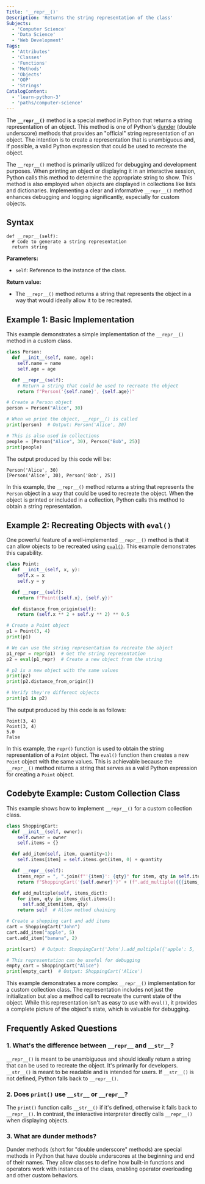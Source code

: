 ```yaml
---
Title: '__repr__()'
Description: 'Returns the string representation of the class'
Subjects:
  - 'Computer Science'
  - 'Data Science'
  - 'Web Development'
Tags:
  - 'Attributes'
  - 'Classes'
  - 'Functions'
  - 'Methods'
  - 'Objects'
  - 'OOP'
  - 'Strings'
CatalogContent:
  - 'learn-python-3'
  - 'paths/computer-science'
---
```


The **`__repr__()`** method is a special method in Python that returns a string representation of an object. This method is one of Python's [dunder](https://www.codecademy.com/resources/docs/python/dunder-methods) (double underscore) methods that provides an "official" string representation of an object. The intention is to create a representation that is unambiguous and, if possible, a valid Python expression that could be used to recreate the object.

The `__repr__()` method is primarily utilized for debugging and development purposes. When printing an object or displaying it in an interactive session, Python calls this method to determine the appropriate string to show. This method is also employed when objects are displayed in collections like lists and dictionaries. Implementing a clear and informative `__repr__()` method enhances debugging and logging significantly, especially for custom objects.

## Syntax

```pseudo
def __repr__(self):
  # Code to generate a string representation
  return string
```

**Parameters:**

- `self`: Reference to the instance of the class.

**Return value:**

- The `__repr__()` method returns a string that represents the object in a way that would ideally allow it to be recreated.

## Example 1: Basic Implementation

This example demonstrates a simple implementation of the `__repr__()` method in a custom class.

```py
class Person:
  def __init__(self, name, age):
    self.name = name
    self.age = age

  def __repr__(self):
    # Return a string that could be used to recreate the object
    return f"Person('{self.name}', {self.age})"

# Create a Person object
person = Person("Alice", 30)

# When we print the object, __repr__() is called
print(person)  # Output: Person('Alice', 30)

# This is also used in collections
people = [Person("Alice", 30), Person("Bob", 25)]
print(people)
```

The output produced by this code will be:

```shell
Person('Alice', 30)
[Person('Alice', 30), Person('Bob', 25)]
```

In this example, the `__repr__()` method returns a string that represents the `Person` object in a way that could be used to recreate the object. When the object is printed or included in a collection, Python calls this method to obtain a string representation.

## Example 2: Recreating Objects with `eval()`

One powerful feature of a well-implemented `__repr__()` method is that it can allow objects to be recreated using [`eval()`](https://www.codecademy.com/resources/docs/python/built-in-functions/eval). This example demonstrates this capability.

```py
class Point:
  def __init__(self, x, y):
    self.x = x
    self.y = y

  def __repr__(self):
    return f"Point({self.x}, {self.y})"

  def distance_from_origin(self):
    return (self.x ** 2 + self.y ** 2) ** 0.5

# Create a Point object
p1 = Point(3, 4)
print(p1)

# We can use the string representation to recreate the object
p1_repr = repr(p1)  # Get the string representation
p2 = eval(p1_repr)  # Create a new object from the string

# p2 is a new object with the same values
print(p2)
print(p2.distance_from_origin())

# Verify they're different objects
print(p1 is p2)
```

The output produced by this code is as follows:

```shell
Point(3, 4)
Point(3, 4)
5.0
False
```

In this example, the `repr()` function is used to obtain the string representation of a `Point` object. The `eval()` function then creates a new `Point` object with the same values. This is achievable because the `__repr__()` method returns a string that serves as a valid Python expression for creating a `Point` object.

## Codebyte Example: Custom Collection Class

This example shows how to implement `__repr__()` for a custom collection class.

```py
class ShoppingCart:
  def __init__(self, owner):
    self.owner = owner
    self.items = {}

  def add_item(self, item, quantity=1):
    self.items[item] = self.items.get(item, 0) + quantity

  def __repr__(self):
    items_repr = ", ".join(f"'{item}': {qty}" for item, qty in self.items.items())
    return f"ShoppingCart('{self.owner}')" + (f".add_multiple({{{items_repr}}})" if self.items else "")

  def add_multiple(self, items_dict):
    for item, qty in items_dict.items():
      self.add_item(item, qty)
    return self  # Allow method chaining

# Create a shopping cart and add items
cart = ShoppingCart("John")
cart.add_item("apple", 5)
cart.add_item("banana", 2)

print(cart)  # Output: ShoppingCart('John').add_multiple({'apple': 5, 'banana': 2})

# This representation can be useful for debugging
empty_cart = ShoppingCart("Alice")
print(empty_cart)  # Output: ShoppingCart('Alice')
```

This example demonstrates a more complex `__repr__()` implementation for a custom collection class. The representation includes not just the initialization but also a method call to recreate the current state of the object. While this representation isn't as easy to use with `eval()`, it provides a complete picture of the object's state, which is valuable for debugging.

## Frequently Asked Questions

### 1. What's the difference between `__repr__` and `__str__`?

`__repr__()` is meant to be unambiguous and should ideally return a string that can be used to recreate the object. It's primarily for developers. `__str__()` is meant to be readable and is intended for users. If `__str__()` is not defined, Python falls back to `__repr__()`.

### 2. Does `print()` use `__str__` or `__repr__`?

The `print()` function calls `__str__()` if it's defined, otherwise it falls back to `__repr__()`. In contrast, the interactive interpreter directly calls `__repr__()` when displaying objects.

### 3. What are dunder methods?

Dunder methods (short for "double underscore" methods) are special methods in Python that have double underscores at the beginning and end of their names. They allow classes to define how built-in functions and operators work with instances of the class, enabling operator overloading and other custom behaviors.
